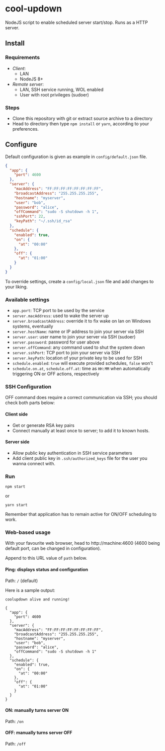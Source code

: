 # cool-updown
NodeJS script to enable scheduled server start/stop. Runs as a HTTP server.

## Install

### Requirements
- *Client*:
  - LAN
  - NodeJS 8+
- *Remote server*:
  - LAN, SSH service running, WOL enabled
  - User with root privileges (sudoer)

### Steps
- Clone this repository with git or extract source archive to a directory
- Head to directory then type `npm install` or `yarn`, according to your preferences.

## Configure
Default configuration is given as example in `config/default.json` file.

```json
{
  "app": {
    "port": 4600
  },
  "server": {
    "macAddress": "FF:FF:FF:FF:FF:FF:FF:FF",
    "broadcastAddress": "255.255.255.255",
    "hostname": "myserver",
    "user": "bob",
    "password": "alice",
    "offCommand": "sudo -S shutdown -h 1",
    "sshPort": 22,
    "keyPath": "~/.ssh/id_rsa"        
  },
  "schedule": {
    "enabled": true,
    "on": {
      "at": "00:00"
    },
    "off": {
      "at": "01:00"
    }
  }
}
```

To override settings, create a `config/local.json` file and add changes to your liking.

### Available settings

- `app.port`: TCP port to be used by the service
- `server.macAddress`: used to wake the server up
- `server.broadcastAddress`: override it to fix wake on lan on Windows systems, eventually
- `server.hostName`: name or IP address to join your server via SSH
- `server.user`: user name to join your server via SSH (sudoer)
- `server.password`: password for user above
- `server.offCommand`: any command used to shut the system down
- `server.sshPort`: TCP port to join your server via SSH
- `server.keyPath`: location of your private key to be used for SSH
- `schedule.enabled`: `true` will execute provided schedules, `false` won't
- `schedule.on.at`, `schedule.off.at`: time as `HH:MM` when automatically triggering ON or OFF actions, respectively

### SSH Configuration

OFF command does require a correct communication via SSH; you should check both parts below:

#### Client side
- Get or generate RSA key pairs
- Connect manually at least once to server; to add it to known hosts.

#### Server side
- Allow public key authentication in SSH service parameters
- Add client public key in `.ssh/authorized_keys` file for the user you wanna connect with.

### Run
    npm start

or

    yarn start

Remember that application has to remain active for ON/OFF scheduling to work.

### Web-based usage

With your favourite web browser, head to http://machine:4600 (4600 being default port, can be changed in configuration).

Append to this URL value of `path` below.

#### Ping: displays status and configuration

Path: `/` (default)

Here is a sample output:
```
coolupdown alive and running!

{
  "app": {
    "port": 4600
  },
  "server": {
    "macAddress": "FF:FF:FF:FF:FF:FF:FF:FF",
    "broadcastAddress": "255.255.255.255",
    "hostname": "myserver",
    "user": "bob",
    "password": "alice",
    "offCommand": "sudo -S shutdown -h 1"
  },
  "schedule": {
    "enabled": true,
    "on": {
      "at": "00:00"
    },
    "off": {
      "at": "01:00"
    }
  }
}
```

#### ON: manually turns server ON

Path: `/on`

#### OFF: manually turns server OFF

Path: `/off`
